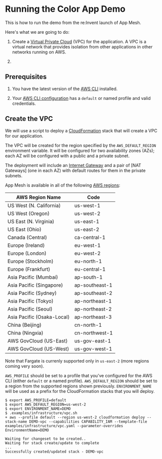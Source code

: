# Running the Color App Demo

This is how to run the demo from the re:Invent launch of App Mesh.

Here's what we are going to do:

1. Create a [Virtual Private Cloud] (VPC) for the application. A VPC is a virtual
network that provides isolation from other applications in other networks running
on AWS.

2. 

## Prerequisites

1. You have the latest version of the [AWS CLI] installed.

2. Your [AWS CLI configuration] has a `default` or named profile and valid credentials.

## Create the VPC

We will use a script to deploy a [CloudFormation] stack that will create a VPC for
our application.

The VPC will be created for the region specified by the `AWS_DEFAULT_REGION` environment
variable. It will be configured for two availability zones (AZs); each AZ will be
configured with a public and a private subnet. 

The deployment will include an [Internet Gateway] and a pair of [NAT Gateways] (one
in each AZ) with default routes for them in the private subnets.

App Mesh is available in all of the following [AWS regions]:

| AWS Region Name            | Code           |
|----------------------------|----------------|
| US West (N. California)    | us-west-1      |
| US West (Oregon)           | us-west-2      |
| US East (N. Virginia)      | us-east-1      |
| US East (Ohio)             | us-east-2      |
| Canada (Central)           | ca-central-1   |
| Europe (Ireland)           | eu-west-1      |
| Europe (London)            | eu-west-2      |
| Europe (Stockholm)         | eu-north-1     |
| Europe (Frankfurt)         | eu-central-1   |
| Asia Pacific (Mumbai)      | ap-south-1     |
| Asia Pacific (Singapore)   | ap-southeast-1 |
| Asia Pacific (Sydney)      | ap-southeast-2 |
| Asia Pacific (Tokyo)       | ap-northeast-1 |
| Asia Pacific (Seoul)       | ap-northeast-2 |
| Asia Pacific (Osaka-Local) | ap-northeast-3 |
| China (Beijing)            | cn-north-1     |
| China (Ningxia)            | cn-northwest-1 |
| AWS GovCloud (US-East)     | us-gov-east-1  |
| AWS GovCloud (US-West)     | us-gov-west-1  |

Note that Fargate is currenly supported only in `us-east-2` (more regions coming very soon).



`AWS_PROFILE` should be set to a profile that you've configured for the AWS CLI (either
`default` or a named profile).
`AWS_DEFAULT_REGION` should be set to a region from the supported regions shown previously.
`ENVIRONMENT_NAME` will be used as a prefix for the CloudFormation stacks that you will deploy.



```
$ export AWS_PROFILE=default
$ export AWS_DEFAULT_REGION=us-west-2
$ export ENVIRONMENT_NAME=DEMO
$ .examples/infrastructure/vpc.sh
+ aws --profile default --region us-west-2 cloudformation deploy --stack-name DEMO-vpc --capabilities CAPABILITY_IAM --template-file examples/infrastructure/vpc.yaml --parameter-overrides EnvironmentName=DEMO

Waiting for changeset to be created..
Waiting for stack create/update to complete
...
Successfully created/updated stack - DEMO-vpc
```





[AWS CLI]: https://docs.aws.amazon.com/cli/latest/userguide/cli-chap-install.html
[AWS CLI configuration]: https://docs.aws.amazon.com/cli/latest/userguide/cli-chap-configure.html
[AWS regions]: https://github.com/aws/aws-app-mesh-roadmap/issues/1
[CloudFormation]: https://aws.amazon.com/cloudformation/
[Internet Gateway]: https://docs.aws.amazon.com/vpc/latest/userguide/VPC_Internet_Gateway.html
[NAT Gateway]: https://docs.aws.amazon.com/vpc/latest/userguide/vpc-nat-gateway.html
[Virtual Private Cloud]: https://docs.aws.amazon.com/vpc/latest/userguide/what-is-amazon-vpc.html

